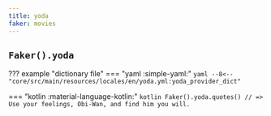 ```yaml
---
title: yoda
faker: movies
---
```


## `Faker().yoda`

??? example "dictionary file"
    === "yaml :simple-yaml:"
        ```yaml
        --8<-- "core/src/main/resources/locales/en/yoda.yml:yoda_provider_dict"
        ```

=== "kotlin :material-language-kotlin:"
    ```kotlin
    Faker().yoda.quotes() // => Use your feelings, Obi-Wan, and find him you will.
    ```
